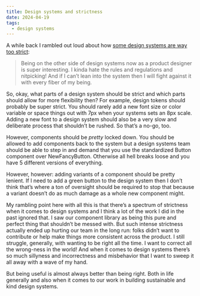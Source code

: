 ```yaml
---
title: Design systems and strictness
date: 2024-04-19
tags:
  - design systems
---
```


A while back I rambled out loud about how [some design systems are way too strict](https://robinrendle.com/notes/the-other-side/):

> Being on the other side of design systems now as a product designer is super interesting. I kinda hate the rules and regulations and nitpicking! And if I can’t lean into the system then I will fight against it with every fiber of my being.

So, okay, what parts of a design system should be strict and which parts should allow for more flexibility then? For example, design tokens should probably be super strict. You should rarely add a new font size or color variable or space things out with 7px when your systems sets an 8px scale. Adding a new font to a design system should also be a very slow and deliberate process that shouldn’t be rushed. So that’s a no-go, too.

However, components should be _pretty_ locked down. You should be allowed to add components back to the system but a design systems team should be able to step in and demand that you use the standardized Button component over NewFancyButton. Otherwise all hell breaks loose and you have 5 different versions of everything.

However, however: adding variants of a component should be pretty lenient. If I need to add a green button to the design system then I don’t think that’s where a ton of oversight should be required to stop that because a variant doesn’t do as much damage as a whole new component might.

My rambling point here with all this is that there’s a spectrum of strictness when it comes to design systems and I think a lot of the work I did in the past ignored that. I saw our component library as being this pure and perfect thing that shouldn’t be messed with. But such intense strictness actually ended up hurting our team in the long run: folks didn’t want to contribute or help make things more consistent across the product. I still struggle, generally, with wanting to be right all the time. I want to correct all the wrong-ness in the world! And when it comes to design systems there’s so much sillyness and incorrectness and misbehavior that I want to sweep it all away with a wave of my hand.

But being useful is almost always better than being right. Both in life generally and also when it comes to our work in building sustainable and kind design systems.
